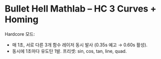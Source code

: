 # Bullet Hell Mathlab – HC 3 Curves + Homing

Hardcore 모드:
- 매 1초, 서로 다른 3개 함수 레이저 동시 발사 (0.35s 예고 → 0.60s 활성).
- 동시에 1초마다 유도탄 1발.
프리셋: sin, cos, tan, line, quad.
